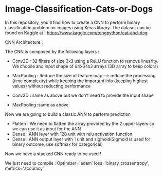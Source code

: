 # Image-Classification-Cats-or-Dogs
In this repository, you'll find how to create a CNN to perform binary classification problem on images using Keras library.
The dataset can be found on Kaggle at : https://www.kaggle.com/tongpython/cat-and-dog

CNN Architecture :

The CNN is composed by the following layers :  

  - Conv2D : 32 filters of size 3x3 using a ReLU function to remove linearity. We choose and input shape of 64x64x3 arrays (3D array to keep colors)
  - MaxPooling : Reduce the size of feature map --> reduce the processing (time complexity) while keeping the important info (keeping highest values) without reducting performance
  
  - Conv2D : same as above but we don't need to provide the input shape
  - MaxPooling :same as above

Now we are going to build a classic ANN to perform prediction

  - Flatten : We need to flatten the array provided by the 2 upper layers so we can use it as input for the ANN
  - Dense : ANN layer with 128 unit with relu activation function
  - Dense : ANN output layer with 1 unit and sigmoid(Sigmoid is used for binary outcome, use softmax for categorical)
  
Now we have a stacked CNN ready to be used ! 

We just need to compile : Optimizer='adam'  loss='binary_crossentropy', metrics='accuracy'

